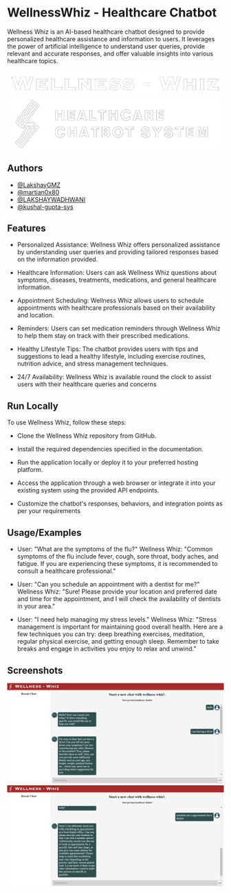 
# WellnessWhiz - Healthcare Chatbot 

Wellness Whiz is an AI-based healthcare chatbot designed to provide personalized healthcare assistance and information to users. It leverages the power of artificial intelligence to understand user queries, provide relevant and accurate responses, and offer valuable insights into various healthcare topics.

![Logo](https://github.com/Google-Developer-Student-Club-ADGITM/TheHacktasticFour/blob/master/frontend/public/head.png)
![Logo](https://github.com/Google-Developer-Student-Club-ADGITM/TheHacktasticFour/blob/master/frontend/public/LOGO_HEAD.png)

## Authors

- [@LakshayGMZ](https://github.com/LakshayGMZ)
- [@martian0x80](https://github.com/martian0x80)
- [@LAKSHAYWADHWANI](https://www.github.com/LAKSHAYWADHWANI)
- [@kushal-gupta-sys](https://github.com/kushal-gupta-sys)



## Features

- Personalized Assistance: Wellness Whiz offers personalized assistance by understanding user queries and providing tailored responses based on the information provided.

- Healthcare Information: Users can ask Wellness Whiz questions about symptoms, diseases, treatments, medications, and general healthcare information.
- Appointment Scheduling: Wellness Whiz allows users to schedule appointments with healthcare professionals based on their availability and location.
- Reminders: Users can set medication reminders through Wellness Whiz to help them stay on track with their prescribed medications.
- Healthy Lifestyle Tips: The chatbot provides users with tips and suggestions to lead a healthy lifestyle, including exercise routines, nutrition advice, and stress management techniques.
- 24/7 Availability: Wellness Whiz is available round the clock to assist users with their healthcare queries and concerns

## Run Locally

To use Wellness Whiz, follow these steps:

- Clone the Wellness Whiz repository from GitHub.

- Install the required dependencies specified in the documentation.
- Run the application locally or deploy it to your preferred hosting platform.
- Access the application through a web browser or integrate it into your existing system using the provided API endpoints.
- Customize the chatbot's responses, behaviors, and integration points as per your requirements

## Usage/Examples

- User: "What are the symptoms of the flu?"
Wellness Whiz: "Common symptoms of the flu include fever, cough, sore throat, body aches, and fatigue. If you are experiencing these symptoms, it is recommended to consult a healthcare professional."

- User: "Can you schedule an appointment with a dentist for me?"
Wellness Whiz: "Sure! Please provide your location and preferred date and time for the appointment, and I will check the availability of dentists in your area."

- User: "I need help managing my stress levels."
Wellness Whiz: "Stress management is important for maintaining good overall health. Here are a few techniques you can try: deep breathing exercises, meditation, regular physical exercise, and getting enough sleep. Remember to take breaks and engage in activities you enjoy to relax and unwind."

## Screenshots

![App Screenshot](https://github.com/Google-Developer-Student-Club-ADGITM/TheHacktasticFour/blob/master/frontend/public/ss_1.png)
![App Screenshot](https://github.com/Google-Developer-Student-Club-ADGITM/TheHacktasticFour/blob/master/frontend/public/ss_2.png)
